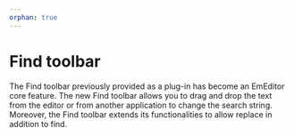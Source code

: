 ```yaml
---
orphan: true
---
```

# Find toolbar

The Find toolbar previously provided as a plug-in has become an EmEditor core feature. The new Find toolbar allows you to drag and drop the text from the editor or from another application to
change the search string. Moreover, the Find toolbar extends its functionalities to allow replace in addition to find.
